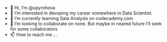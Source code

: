 - 👋 Hi, I’m @upyrohova
- 👀 I’m interested in devoping my carear somewhere in Data Scientist.
- 🌱 I’m currently learning Sata Analysis on codecademy.com
- 💞️ I’m looking to collaborate on none. But maybe in neared future I'll seek for some collaborators
- 📫 How to reach me ...

<!---
upyrohova/upyrohova is a ✨ special ✨ repository because its `README.md` (this file) appears on your GitHub profile.
You can click the Preview link to take a look at your changes.
--->
